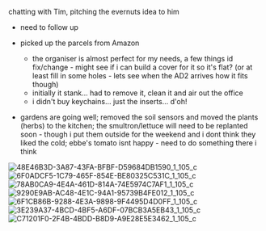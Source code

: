 chatting with Tim, pitching the evernuts idea to him
- need to follow up

- picked up the parcels from Amazon
  - the organiser is almost perfect for my needs, a few things id fix/change - might see if i can build a cover for it so it's flat? (or at least fill in some holes - lets see when the AD2 arrives how it fits though)
  - initially it stank... had to remove it, clean it and air out the office
  - i didn't buy keychains... just the inserts... d'oh!

- gardens are going well; removed the soil sensors and moved the plants (herbs) to the kitchen; the smultron/lettuce will need to be replanted soon - though i put them outside for the weekend and i dont think they liked the cold; ebbe's tomato isnt happy - need to do something there i think

![48E46B3D-3A87-43FA-BFBF-D59684DB1590_1_105_c](https://user-images.githubusercontent.com/18327771/116041624-b4ce5800-a66d-11eb-8e07-64a80b764eb0.jpeg)
![6F0ADCF5-1C79-465F-854E-BE80325C531C_1_105_c](https://user-images.githubusercontent.com/18327771/116041630-b730b200-a66d-11eb-8f17-cb0c7783992a.jpeg)
![78AB0CA9-4E4A-461D-814A-74E5974C7AF1_1_105_c](https://user-images.githubusercontent.com/18327771/116041633-b861df00-a66d-11eb-8b37-fbb00377d262.jpeg)
![9290E9AB-AC48-4E1C-94A1-95739B4FE012_1_105_c](https://user-images.githubusercontent.com/18327771/116041641-ba2ba280-a66d-11eb-81de-3fb3f614b228.jpeg)
![6F1CB86B-9288-4E3A-9898-9F4495D4D0FF_1_105_c](https://user-images.githubusercontent.com/18327771/116041646-bd269300-a66d-11eb-8358-86b87e172c35.jpeg)
![3E239A37-4BCD-4BF5-A6DF-07BCB3A5EB43_1_105_c](https://user-images.githubusercontent.com/18327771/116041654-bf88ed00-a66d-11eb-9870-6c9e3e928967.jpeg)
![C71201F0-2F4B-4BDD-B8D9-A9E28E5E3462_1_105_c](https://user-images.githubusercontent.com/18327771/116041661-c0218380-a66d-11eb-822e-4aab56b9c2d5.jpeg)
